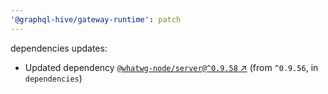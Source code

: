 ```yaml
---
'@graphql-hive/gateway-runtime': patch
---
```


dependencies updates: 

- Updated dependency [`@whatwg-node/server@^0.9.58` ↗︎](https://www.npmjs.com/package/@whatwg-node/server/v/0.9.58) (from `^0.9.56`, in `dependencies`)
